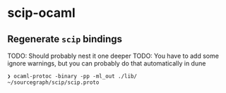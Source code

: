# scip-ocaml


## Regenerate `scip` bindings

TODO: Should probably nest it one deeper
TODO: You have to add some ignore warnings, but you can probably do that automatically in dune

```
❯ ocaml-protoc -binary -pp -ml_out ./lib/ ~/sourcegraph/scip/scip.proto
```
